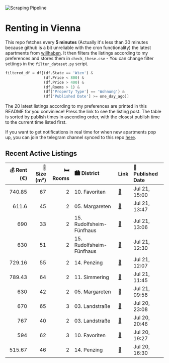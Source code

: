![Scraping Pipeline](https://github.com/AthomsG/renting-in-vienna/actions/workflows/run_pipeline.yml/badge.svg)


# Renting in Vienna

This repo fetches every **5 minutes** (Actually it's less than 30 minutes because github is a bit unreliable with the cron functionality) the latest apartments from [willhaben](https://www.willhaben.at/).
It then filters the listings according to my preferences and stores them in `check_these.csv` - You can change filter settings in the `filter_dataset.py` script.

```python
filtered_df = df[(df.State == 'Wien') & 
                 (df.Price < 800) &
                 (df.Price > 400) &
                 (df.Rooms > 1) &
                 (df['Property Type'] == 'Wohnung') &
                 (df['Published Date'] >= one_day_ago)]
```

The 20 latest listings according to my preferences are printed in this README for you conviniece! Press the link to see the listing post.
The table is sorted by publish times in ascending order, with the closest publish time to the current time listed first.

If you want to get notifications in real time for when new apartments pop up, you can join the telegram channel synced to this repo [here](https://t.me/+1HPAYOf5BSsyNTlk).

## Recent Active Listings

|   💰 Rent (€) |   📏 Size (m²) |   🛏️ Rooms | 🏙️ District              | Link                                                                                                                                                                                      | 📅 Published Date   |
|-------------:|--------------:|-----------:|:-------------------------|:------------------------------------------------------------------------------------------------------------------------------------------------------------------------------------------|:-------------------|
|       740.85 |            67 |          2 | 10. Favoriten            | [🔗](https://www.willhaben.at/iad/immobilien/d/mietwohnungen/wien/wien-1100-favoriten/gemeindewohnung---vollm%C3%B6blierte-25-zimmer-wohnung-mit-loggia-und-garten-%2857m2%29-1323436916/) | Jul 21, 15:00      |
|       611.6  |            45 |          2 | 05. Margareten           | [🔗](https://www.willhaben.at/iad/immobilien/d/mietwohnungen/wien/wien-1050-margareten/schicke-singlewohnung-mit-k%C3%BCche-n%C3%A4he-matzleinsdorferplatz-906794226/)                     | Jul 21, 13:47      |
|       690    |            33 |          2 | 15. Rudolfsheim-Fünfhaus | [🔗](https://www.willhaben.at/iad/immobilien/d/mietwohnungen/wien/wien-1150-rudolfsheim-f%C3%BCnfhaus/wohnung-n%C3%A4he-u4%2B-u6-%28l%C3%A4ngenfeldgasse%29---provisionsfrei-2060108776/)  | Jul 21, 13:06      |
|       630    |            51 |          2 | 15. Rudolfsheim-Fünfhaus | [🔗](https://www.willhaben.at/iad/immobilien/d/mietwohnungen/wien/wien-1150-rudolfsheim-f%C3%BCnfhaus/unbefristete-hauptmietwohnung-in-1150-wien-1606777550/)                              | Jul 21, 12:30      |
|       729.16 |            55 |          2 | 14. Penzing              | [🔗](https://www.willhaben.at/iad/immobilien/d/mietwohnungen/wien/wien-1140-penzing/n%C3%A4he-allianz-stadion:-praktische-2-zimmer-altbau-wohnung-ca.-55qm-unbefristet-1650798382/)        | Jul 21, 12:07      |
|       789.43 |            64 |          2 | 11. Simmering            | [🔗](https://www.willhaben.at/iad/immobilien/d/mietwohnungen/wien/wien-1110-simmering/2-zimmer-wohnung-im-neubau-zentrum-simmering-1592486596/)                                            | Jul 21, 11:45      |
|       630    |            42 |          2 | 05. Margareten           | [🔗](https://www.willhaben.at/iad/immobilien/d/mietwohnungen/wien/wien-1050-margareten/mietwohnung-1050-wien-nachmieter-gesucht-1723856848/)                                               | Jul 21, 09:58      |
|       670    |            65 |          3 | 03. Landstraße           | [🔗](https://www.willhaben.at/iad/immobilien/d/mietwohnungen/wien/wien-1030-landstra%C3%9Fe/direktvergabe-wiener-wohnen-vormerkschein-vor-05/2024-912697125/)                              | Jul 20, 23:08      |
|       767    |            40 |          2 | 03. Landstraße           | [🔗](https://www.willhaben.at/iad/immobilien/d/mietwohnungen/wien/wien-1030-landstra%C3%9Fe/ideal-geschnittene-moderne-2-zimmer-neubauwohnung-mit-balkon-1419790146/)                      | Jul 20, 20:46      |
|       594    |            62 |          3 | 10. Favoriten            | [🔗](https://www.willhaben.at/iad/immobilien/d/mietwohnungen/wien/wien-1100-favoriten/gro%C3%9Fz%C3%BCgige-und-g%C3%BCnstige-3-zimmer-wohnung-1195024704/)                                 | Jul 20, 19:27      |
|       515.67 |            46 |          2 | 14. Penzing              | [🔗](https://www.willhaben.at/iad/immobilien/d/mietwohnungen/wien/wien-1140-penzing/2-zimmer-gemeindewohnung-zu-vergeben-stichtag-30.06.2025-1682867657/)                                  | Jul 20, 16:30      |
